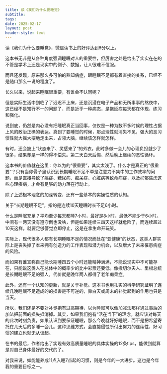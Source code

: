 ```yaml
---
title: 读《我们为什么要睡觉》
subtitle: 
tags: 
date: 2025-02-17
layout: post
header-style: text
---
```


读《我们为什么要睡觉》，微信读书上的好评达到8分以上。

这本书无非是从各种角度强调睡眠对人的重要性，但厉害之处是给出了实实在在的不管是学术上还是现实中的例子、数据，让人很难不信服。

而且还发现，原来那么多可怕的熟知病症，跟睡眠不足都有着直接的关系，已经不是随口那么一说的程度了。

长久以来，说起来睡眠很重要，有谁会不认同呢？

但是实际生活中到临了了迟迟不上床，还是沉浸在电子产品和无所事事的熬夜中，这已经不是知行不一的问题了，而是近乎一种病态，是拖延症每天都在体现、练习和强化。

说到底，仍然是内心没有把睡眠真正当回事，仅仅是一种为数不多时候的理性占据上风的政治正确的表达。真到了要睡觉的时候，那点理性就消失不见，强大的恶习惯性就大摇大摆地走出来，占领大脑，继续该怎样就怎样。

有时，还会披上“状态来了、灵感来了”的外衣，此时多做一会儿的心理负担就少了很多，结果却是一样的得不偿失。第二天白天后悔、然后晚上继续的恶性循环。

这本书的价值就在这里：你以为的“很重要”，其实太浅了。什么才是真正的“很重要”？只有当你骨子里认识到长期睡眠不足不单是注意力不集中的工作效率的问题，而是直接导致了癌症、糖尿病、痴呆症、心脏病等致命病症，以及抑郁焦虑这些心理疾病，才会有足够的动力落在行动上。

除了上述根本理念的加深转变，还有一些基本的实操性质的认知。

关于“长期睡眠不足”，指的是连续10天睡眠时长不足6小时。

什么是睡眠充足？平均至少每天都睡7小时，最好是8小时，最低不能少于6小时。中间有一两天没有遵守倒也没啥，但是如果连续三四天这样就危险了，而连续超过10天这样，就要足够警觉立即停止，这是在拿生命开玩笑。

实际上，现代很多人都有长期睡眠不足的情况而处在“亚健康”的状态，这类人群实际上是丧失掉了本来拥有创造力的工作表现和潜力机会，以及增大了未来罹患病症的风险。

而如果有谁宣称自己能长期睡四五个小时还能精神满满，不能说现实中不可能存在，只能说这类人在总体中的概率少的比中彩票还要低。像撒切尔夫人、里根总统是长期睡眠不足的强人，代价就是晚年两人都得了老年痴呆症。

此外，还有一个认知的更新，就是关于补觉。这本书也用扎实的科学研究证明了连续几晚睡眠不足造成的的损害是不可逆的，靠白天或周末的补觉起到的作用也只是当天。

所以，我们还是不要对补觉抱有过高期待，以为睡眠可以像加减法那样通过事后的加法把前面的损失抵消掉。其实，如果我们抱有“活在当下”的理念，就应该对每天的此次时刻负责，如果认识到要保证睡眠，那么今晚就好好睡眠，而不是把希望寄托在几天后的多睡一会儿。这种思维方式，会直接侵蚀所付出努力的连续性，好习惯的建立也就无从谈起。

在书的最后，作者给出了实现有效高质量睡眠的具体实操的12条tips，能做到就算是对自己身体最好的交代的了。

对我来说，如能能养成11点入睡7点起的习惯，则是今年的一大进步。这也是今年我的重要目标之一。